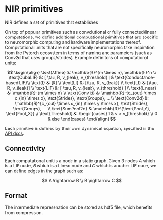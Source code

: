 # NIR primitives

NIR defines a set of primitives that establishes 

On top of popular primitives such as convolutional or fully connected/linear computations, we define additional compuational primitives that are specific to neuromorphic computing and hardware implementations thereof. Computational units that are not specifically neuromorphic take inspiration from the Pytorch ecosystem in terms of naming and parameters (such as Conv2d that uses groups/strides). Example definitons of computational units:

$$
\begin{align}
\text{Affine} &: \mathbb{R}^{m \times n},  \mathbb{R}^n \\
\text{CubaLIF} &:  [ \tau, R, v_{leak}, v_{threshold} ] & \text{Conductance-based LIF}\\
\text{I} &:  [R] \\
\text{LI} &:  [\tau, R, v_{leak}] \\
\text{LI} &:  [\tau, R, v_{leak}] \\
\text{LIF} &:  [ \tau, R, v_{leak}, v_{threshold} ] \\
\text{Linear} &:  \mathbb{R}^{m \times n} \\
\text{Conv1d} &:  \mathbb{R}^{c_{out} \times c_{in} \times x},  \text{Strides}, \text{Groups}, ... \\
\text{Conv2d} &:  \mathbb{R}^{c_{out} \times c_{in} \times y \times x},  \text{Strides}, \text{Groups}, ... \\
\text{SumPool2d} &: \matchbb{R}^{\text{Pool_Y}, \text{Pool_X}} \\
\text{Threshold} &:  \begin{cases} 1 & v > v_{threshold} \\ 0 & else \end{cases}
\end{align}
$$

Each primitive is defined by their own dynamical equation, specified in the [API docs](https://nnir.readthedocs.io/en/latest/modindex.html).

## Connectivity 

Each computational unit is a node in a static graph.
Given 3 nodes $A$ which is a LIF node, $B$ which is a Linear node and $C$ which is another LIF node, we can define edges in the graph such as:

$$
    A \rightarrow B \\
    B \rightarrow C
$$

## Format
The intermediate represenation can be stored as hdf5 file, which benefits from compression. 